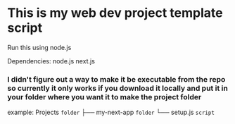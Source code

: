 # This is my web dev project template script

Run this using node.js

Dependencies:
  node.js
  next.js

### I didn't figure out a way to make it be executable from the repo so currently it only works if you download it locally and put it in your folder where you want it to make the project folder
example:
  Projects `folder`
  ├── my-next-app `folder`
  └── setup.js `script`
